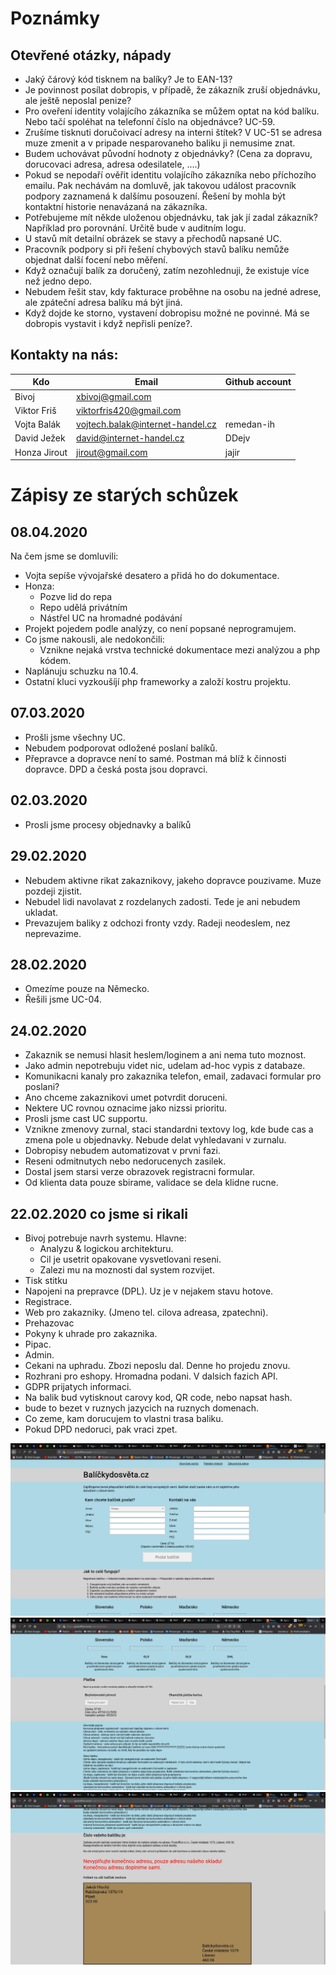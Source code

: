 # Poznámky

## Otevřené otázky, nápady

* Jaký čárový kód tisknem na balíky? Je to EAN-13?
* Je povinnost posílat dobropis, v případě, že zákazník zruší objednávku, ale ještě neposlal penize?
* Pro oveření identity volajícího zákazníka se můžem optat na kód balíku. Nebo tačí spoléhat na telefonní číslo na objednávce? UC-59.
* Zrušíme tisknuti doručoivací adresy na interni štítek? V UC-51 se adresa muze zmenit a v pripade nesparovaneho baliku ji nemusime znat.
* Budem uchovávat původní hodnoty z objednávky? (Cena za dopravu, dorucovaci adresa, adresa odesilatele, ....)
* Pokud se nepodaří ověřit identitu volajícího zákazníka nebo příchozího emailu. Pak nechávám na domluvě, jak takovou událost pracovník podpory zaznamená k dalšímu posouzení. Řešení by mohla být kontaktní historie nenavázaná na zákazníka.
* Potřebujeme mít někde uloženou objednávku, tak jak jí zadal zákazník? Například pro porovnání. Určitě bude v auditním logu.
* U stavů mít detailní obrázek se stavy a přechodů napsané UC.
* Pracovník podpory si při řešení chybových stavů balíku nemůže objednat další focení nebo měření.
* Když označují balík za doručený, zatím nezohlednuji, že existuje více než jedno depo.
* Nebudem řešit stav, kdy fakturace proběhne na osobu na jedné adrese, ale zpáteční adresa balíku má být jiná.
* Když dojde ke storno, vystavení dobropisu možné ne povinné. Má se dobropis vystavit i když nepřisli peníze?.

## Kontakty na nás:

| Kdo        | Email          | Github account |
| ---------- |----------------|----------------|
| Bivoj | [xbivoj@gmail.com](mailto:xbivoj@gmail.com)|
| Viktor Friš | [viktorfris420@gmail.com](mailto:viktorfris420@gmail.com)|
| Vojta Balák | [vojtech.balak@internet-handel.cz](mailto:vojtech.balak@internet-handel.cz)| remedan-ih |
| David Ježek | [david@internet-handel.cz](mailto:david@internet-handel.cz)|DDejv|
| Honza Jirout | [jirout@gmail.com](mailto:jirout@gmail.com)| jajir |

# Zápisy ze starých schůzek

## 08.04.2020

Na čem jsme se domluvili:

* Vojta sepíše vývojařské desatero a přidá ho do dokumentace.
* Honza:
    * Pozve lid do repa
    * Repo udělá privátním
    * Nástřel UC na hromadné podávání
* Projekt pojedem podle analýzy, co není popsané neprogramujem.
* Co jsme nakousli, ale nedokončili:
    * Vznikne nejaká vrstva technické dokumentace mezi analýzou a php kódem.
* Naplánuju schuzku na 10.4.
* Ostatní kluci vyzkoušíjí php frameworky a založí kostru projektu.

## 07.03.2020

* Prošli jsme všechny UC.
* Nebudem podporovat odložené poslaní balíků.
* Přepravce a dopravce není to samé. Postman má blíž k činnosti dopravce. DPD a česká posta jsou dopravci.

## 02.03.2020

* Prosli jsme procesy objednavky a balíků

## 29.02.2020

* Nebudem aktivne rikat zakaznikovy, jakeho dopravce pouzivame. Muze pozdeji zjistit.
* Nebudel lidi navolavat z rozdelanych zadosti. Tede je ani nebudem ukladat.
* Prevazujem baliky z odchozi fronty vzdy. Radeji neodeslem, nez neprevazime.

## 28.02.2020

* Omezíme pouze na Německo.
* Řešili jsme UC-04.

## 24.02.2020

* Zakaznik se nemusi hlasit heslem/loginem a ani nema tuto moznost.
* Jako admin nepotrebuju videt nic, udelam ad-hoc vypis z databaze.
* Komunikacni kanaly pro zakaznika telefon, email, zadavaci formular pro poslani?
* Ano chceme zakaznikovi umet potvrdit doruceni.
* Nektere UC rovnou oznacime jako nizssi prioritu.
* Prosli jsme cast UC supportu.
* Vznikne zmenovy zurnal, staci standardni textovy log, kde bude cas a zmena pole u objednavky. Nebude delat vyhledavani v zurnalu.
* Dobropisy nebudem automatizovat v prvni fazi.
* Reseni odmitnutych nebo nedorucenych zasilek.
* Dostal jsem starsi verze obrazovek registracni formular.
* Od klienta data pouze sbirame, validace se dela klidne rucne.

## 22.02.2020 co jsme si rikali 

* Bivoj potrebuje navrh systemu. Hlavne:
     * Analyzu & logickou architekturu.
     * Cil je usetrit opakovane vysvetlovani reseni.
     * Zalezi mu na moznosti dal system rozvijet.
* Tisk stitku
* Napojeni na prepravce (DPL). Uz je v nejakem stavu hotove.
* Registrace.
* Web pro zakazniky. (Jmeno tel. cilova adreasa, zpatechni).
* Prehazovac
* Pokyny k uhrade pro zakaznika.
* Pipac.
* Admin.
* Cekani na uphradu. Zbozi neposlu dal. Denne ho projedu znovu.
* Rozhrani pro eshopy. Hromadna podani. V dalsich fazich API.
* GDPR prijatych informaci.
* Na balik bud vytisknout carovy kod, QR code, nebo napsat hash.
* bude to bezet v ruznych jazycich na ruznych domenach.
* Co zeme, kam dorucujem to vlastni trasa baliku.
* Pokud DPD nedoruci, pak vraci zpet. 

![Puvodni navrh 1](./imgs/original-1.jpeg "Puvodni 1")
![Puvodni navrh 2](./imgs/original-2.jpeg "Puvodni 2")
![Puvodni navrh 3](./imgs/original-3.jpeg "Puvodni 3")




